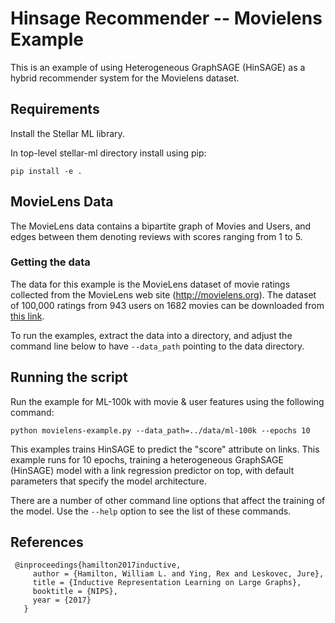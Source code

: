 # Hinsage Recommender -- Movielens Example

This is an example of using Heterogeneous GraphSAGE (HinSAGE) as a hybrid recommender
system for the Movielens dataset.

## Requirements
Install the Stellar ML library.

In top-level stellar-ml directory install using pip:

```
pip install -e .
```

## MovieLens Data

The MovieLens data contains a bipartite graph of Movies and Users, and edges
between them denoting reviews with scores  ranging from 1 to 5.

### Getting the data

The data for this example is the MovieLens dataset of movie ratings
collected from the MovieLens web site (http://movielens.org). 
The dataset of 100,000 ratings from 943 users on 1682 movies 
can be downloaded from [this link](https://grouplens.org/datasets/movielens/100k/).

To run the examples, extract the data into a directory, 
and adjust the command line below to have `--data_path` pointing
to the data directory.

<!---
1. Movelens 100k

    This dataset contains a subset of 100,000 ratings. The files for this dataset
    are as follows:

     * ml-100k_split_graphnx.pkl:
        The networkx graph of the movielens data, this file includes the ratings
        and the test/train split for all nodes and the index of each node in the
        features array.  

     * ml-100k_embeddings.pkl:
        This is a numpy matrix of size (N_nodes x N_features) containing the
        node2vec embeddings calculated for each node in the graph.

2. Movelens 1m

    This dataset contains a subset of 1 million ratings. The files for this dataset
    are as follows:

     * ml-1m_split_graphnx.pkl:
        The networkx graph of the movielens data, this file includes the ratings
        and the test/train split for all nodes and the index of each node in the
        features array.  

     * ml-1m_embeddings.pkl:
        This is a numpy matrix of size (N_nodes x N_features) containing the
        node2vec embeddings calculated for each node in the graph.

     * ml-1m_features.pkl:
        This is a numpy matrix of size (N_nodes x N_features) containing the
        node2vec embeddings calculated for each node in the graph.

--->

## Running the script

Run the example for ML-100k with movie & user features using the following command:
```
python movielens-example.py --data_path=../data/ml-100k --epochs 10
```


This examples trains HinSAGE to predict the "score" attribute on links. This
example runs for 10 epochs, training a heterogeneous GraphSAGE (HinSAGE) model
with a link regression predictor on top, with default parameters 
that specify the model architecture.

There are a number of other command line options that affect the training of the
model.  Use the `--help` option to see the list of these commands.

## References

```
 @inproceedings{hamilton2017inductive,
     author = {Hamilton, William L. and Ying, Rex and Leskovec, Jure},
     title = {Inductive Representation Learning on Large Graphs},
     booktitle = {NIPS},
     year = {2017}
   }
```
